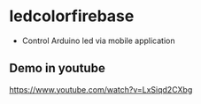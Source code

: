 # ledcolorfirebase

- Control Arduino led via mobile application



## Demo in youtube
https://www.youtube.com/watch?v=LxSiqd2CXbg

